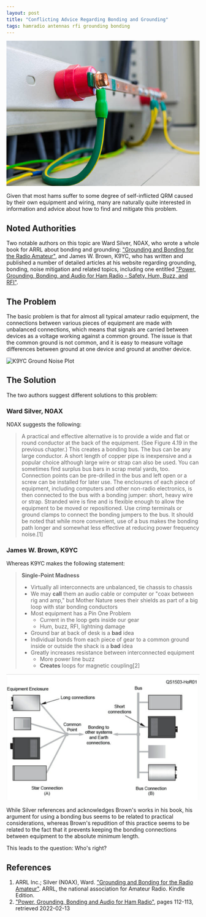 ```yaml
---
layout: post
title: "Conflicting Advice Regarding Bonding and Grounding"
tags: hamradio antennas rfi grounding bonding
---
```


![Electrical grounding](/assets/img/grounding.jpg "Electrical grounding")

Given that most hams suffer to some degree of self-inflicted QRM
caused by their own equipment and wiring, many are naturally quite
interested in information and advice about how to find and mitigate
this problem.

## Noted Authorities

Two notable authors on this topic are Ward Silver, N0AX, who wrote a
whole book for ARRL about bonding and grounding: ["Grounding and
Bonding for the Radio Amateur"](https://www.arrl.org/shop/Grounding-and-Bonding-for-the-Radio-Amateur-2nd-Edition/),
and James W. Brown, K9YC, who has written and published a number of
detailed articles at his website regarding grounding, bonding, noise
mitigation and related topics, including one entitled ["Power,
Grounding, Bonding, and Audio for Ham Radio - Safety, Hum, Buzz, and
RFI"](http://k9yc.com/GroundingAndAudio.pdf).

## The Problem

The basic problem is that for almost all typical amateur radio
equipment, the connections between various pieces of equipment are
made with unbalanced connections, which means that signals are carried
between devices as a voltage working against a common ground. The
issue is that the common ground is not common, and it is easy to
measure voltage differences between ground at one device and ground at
another device.

![K9YC Ground Noise Plot](/assets/img/K9YCGroundNoise.png "Typical Noise Spectrum on \"Ground\"")

## The Solution

The two authors suggest different solutions to this problem:

### Ward Silver, N0AX

N0AX suggests the following:

> A practical and effective alternative is to provide a wide and flat or
> round conductor at the back of the equipment. (See Figure 4.19 in the
> previous chapter.) This creates a bonding bus. The bus can be any
> large conductor. A short length of copper pipe is inexpensive and a
> popular choice although large wire or strap can also be used. You can
> sometimes find surplus bus bars in scrap metal yards, too. Connection
> points can be pre-drilled in the bus and left open or a screw can be
> installed for later use.
> The enclosures of each piece of equipment, including computers and
> other non-radio electronics, is then connected to the bus with a
> bonding jumper: short, heavy wire or strap. Stranded wire is fine and
> is flexible enough to allow the equipment to be moved or
> repositioned. Use crimp terminals or ground clamps to connect the
> bonding jumpers to the bus. It should be noted that while more
> convenient, use of a bus makes the bonding path longer and somewhat
> less effective at reducing power frequency noise.[1]

### James W. Brown, K9YC

Whereas K9YC makes the following statement:

> **Single-Point Madness**
> - Virtually all interconnects are unbalanced, tie chassis to chassis
> - We may **call** them an audio cable or computer or "coax between rig
>   and amp," but Mother Nature sees their shields as part of a big loop
>   with star bonding conductors
> - Most equipment has a Pin One Problem
>     - Current in the loop gets inside our gear
>     - Hum, buzz, RFI, lightning damage
> - Ground bar at back of desk is a **bad** idea
> - Individual bonds from each piece of gear to a common ground inside
>   or outside the shack is a **bad** idea
> - Greatly increases resistance between interconnected equipment
>     - More power line buzz
>     - **Creates** loops for magnetic coupling[2]

![N0AX Ground Topologies](/assets/img/SilverGroundTopologies.png "Should I use a star or bus connection?")

While Silver references and acknowledges Brown's works in his book,
his argument for using a bonding bus seems to be related to practical
considerations, whereas Brown's repudition of this practice seems to
be related to the fact that it prevents keeping the bonding
connections between equipment to the absolute minimum length.

This leads to the question: Who's right?

## References

1. ARRL Inc.; Silver (N0AX), Ward. ["Grounding and Bonding for the Radio Amateur"](https://www.arrl.org/shop/Grounding-and-Bonding-for-the-Radio-Amateur-2nd-Edition/). ARRL, the national association for Amateur Radio. Kindle Edition.
2. ["Power, Grounding, Bonding and Audio for Ham Radio"](http://k9yc.com/GroundingAndAudio.pdf), pages 112-113, retrieved 2022-02-13
